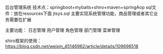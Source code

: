 后台管理系统
技术点：springboot+mybaits+shiro+maven+springAop
sql文件：放在resources下面 jtsys.sql
主要实现系统管理功能，商品管理或者其它业务需要在扩展

主要功能：
    日志管理
    用户管理
    角色管理
    部门管理
    菜单管理
    
shiro框架的使用：https://blog.csdn.net/weixin_45146962/article/details/109696518